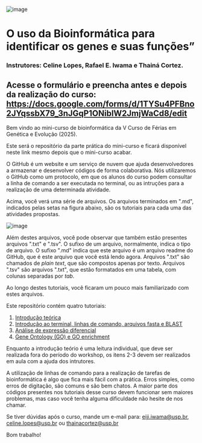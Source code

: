 



![image](https://github.com/user-attachments/assets/42a2a467-9e95-4693-b5d0-09c8c9286bbc)



# O uso da Bioinformática para identificar os genes e suas funções”

### Instrutores: Celine Lopes, Rafael E. Iwama e Thainá Cortez.

## Acesse o formulário e preencha antes e depois da realização do curso: https://docs.google.com/forms/d/1TYSu4PFBno2JYqssbX79_3nJGqP1ONibIW2JmjWaCd8/edit

Bem vindo ao mini-curso de bioinformática da V Curso de Férias em Genética e Evolução (2025).

Este será o repositório da parte prática do mini-curso e ficará disponível neste link mesmo depois que o mini-curso acabar.

O GitHub é um website e um serviço de nuvem que ajuda desenvolvedores a armazenar e desenvolver códigos de forma colaborativa. Nós utilizaremos o GitHub como um protocolo, em que os alunos do curso podem consultar a linha de comando a ser executada no terminal, ou as intruções para a realização de uma determinada atividade.


Acima, você verá uma série de arquivos. Os arquivos terminados em ".md", indicados pelas setas na figura abaixo, são os tutoriais para cada uma das atividades propostas.


![image](https://github.com/user-attachments/assets/6728e8c1-cd44-4ed9-9939-9e75e636681e)


Além destes arquivos, você pode observar que também estão presentes arquivos ".txt" e ".tsv". O sufixo de um arquivo, normalmente, indica o tipo de arquivo. O sufixo ".md" indica que este arquivo é um arquivo readme do GitHub, que é este arquivo que você está lendo agora. Arquivos ".txt" são chamados de *plain text*, que são compostos apenas por texto. Arquivos ".tsv" são arquivos ".txt", que estão formatados em uma tabela, com colunas separadas por *tab*.

Ao longo destes tutoriais, você ficaram um pouco mais familiarizado com estes arquivos.

Este repositório contém quatro tutoriais:

1. [Introdução teórica](https://github.com/rafaeliwama/GenEvol_bioinformatica/blob/main/Tutorial_0.md)
2. [Introdução ao terminal, linhas de comando, arquivos fasta e BLAST](https://github.com/rafaeliwama/GenEvol_bioinformatica/blob/main/Tutorial_1_Introducao_terminal.md)
3. [Análise de expressão diferencial](https://github.com/rafaeliwama/GenEvol_bioinformatica/blob/main/Tutorial_2_analise_expressao_diferencial.md)
4. [Gene Ontology (GO) e GO enrichment](https://github.com/rafaeliwama/GenEvol_bioinformatica/blob/main/Tutorial_3_Gene_ontology.md)


Enquanto a introdução teório é uma leitura individual, que deve ser realizada fora do período do workshop, os itens 2-3 devem ser realizados em aula com a ajuda dos intrutores.

A utilização de linhas de comando para a realização de tarefas de bioinformática é algo que fica mais fácil com a prática. Erros simples, como erros de digitação, são comuns e são bem chatos. A maior parte dos códigos presentes nos tutoriais desse curso devem funcionar sem maiores problemas, mas caso você tenha alguma dificuldade não hesite de nos chamar.


Se tiver dúvidas após o curso, mande um e-mail para: eiji.iwama@usp.br, celine.lopes@usp.br ou thainacortez@usp.br 


Bom trabalho!

